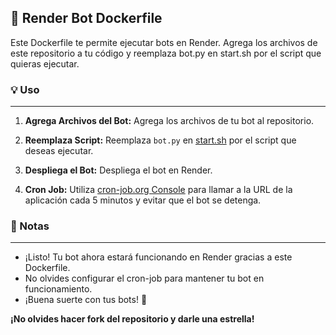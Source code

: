 ## 🤖 Render Bot Dockerfile

Este Dockerfile te permite ejecutar bots en Render. Agrega los archivos de este repositorio a tu código y reemplaza bot.py en start.sh por el script que quieras ejecutar.

### 💡 Uso
---
1. **Agrega Archivos del Bot:** Agrega los archivos de tu bot al repositorio.
   
2. **Reemplaza Script:** Reemplaza `bot.py` en [start.sh](./start.sh) por el script que deseas ejecutar.
  
3. **Despliega el Bot:** Despliega el bot en Render.
  
4. **Cron Job:** Utiliza [cron-job.org Console](https://console.cron-job.org/login) para llamar a la URL de la aplicación cada 5 minutos y evitar que el bot se detenga.

### 📝 Notas
---
- ¡Listo! Tu bot ahora estará funcionando en Render gracias a este Dockerfile.
- No olvides configurar el cron-job para mantener tu bot en funcionamiento.
- ¡Buena suerte con tus bots! 🚀

**¡No olvides hacer fork del repositorio y darle una estrella!**
